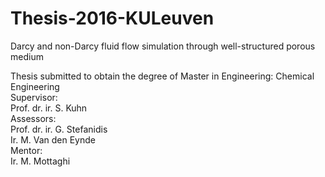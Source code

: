 # Thesis-2016-KULeuven
Darcy and non-Darcy fluid flow simulation through well-structured porous medium </br>

Thesis submitted to obtain the degree of Master in Engineering: Chemical Engineering </br>
Supervisor: </br>
Prof. dr. ir. S. Kuhn </br>
Assessors: </br>
Prof. dr. ir. G. Stefanidis </br>
Ir. M. Van den Eynde </br>
Mentor: </br>
Ir. M. Mottaghi
